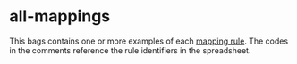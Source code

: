 all-mappings
============

This bags contains one or more examples of each [mapping rule](https://docs.google.com/spreadsheets/d/1G5YHSDg3a91nI9NgRjbz11iRFU9qgnNkde6K84j1NWI/).
The codes in the comments reference the rule identifiers in the spreadsheet.